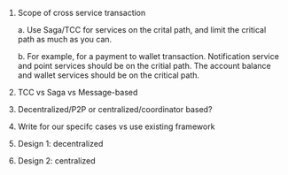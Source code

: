 1. Scope of cross service transaction

	a. Use Saga/TCC for services on the crital path, and limit the critical path as much as you can.

	b. For example, for a payment to wallet transaction. Notification service and point services should be on the critial path. The account balance and wallet services should be on the critical path.

2. TCC vs Saga vs Message-based

3. Decentralized/P2P or centralized/coordinator based?

4. Write for our specifc cases vs use existing framework

5. Design 1: decentralized

6. Design 2: centralized


